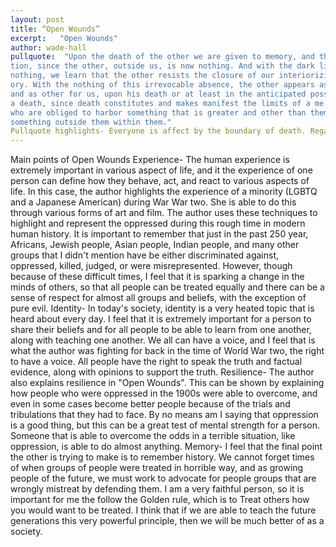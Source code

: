 ```yaml
---
layout: post
title: “Open Wounds”
excerpt:   "Open Wounds"
author: wade-hall
pullquote:  "Upon the death of the other we are given to memory, and thus to interioriza-
tion, since the other, outside us, is now nothing. And with the dark light of this
nothing, we learn that the other resists the closure of our interiorizing mem-
ory. With the nothing of this irrevocable absence, the other appears as other,
and as other for us, upon his death or at least in the anticipated possibility of
a death, since death constitutes and makes manifest the limits of a me or an us
who are obliged to harbor something that is greater and other than them;
something outside them within them."
Pullquote highlights- Everyone is affect by the boundary of death. Regardless of who you are, everyone has a time to live and a time to die, so it is important that you make the most of everything you do. I heard a wise man one time say that life is similar to a game of chest, every move counts. It is important that you make the best move you can on the chest board, as many times as you can. For example, give that 10$ to charity, but at the same token, if you gave it with your left hand, don't let your right hand know that you gave the 10$. This means that is means more for a person to give out of the kindness of their heart rather than to get joy from people telling you that you are a good person. I beleive that God will reward the humble giver because they have choosen to give out of the kindness of their heart rather than to give for the credit of others. 
---
```


Main points of Open Wounds 
Experience- The human experience is extremely important in various aspect of life, and it the experience of one person can define how they behave, act, and react to various aspects of life. In this case, the author highlights the experience of a minority (LGBTQ and a  Japanese American) during War War two. She is able to do this through various forms of art and film. The author uses these techniques to highlight and represent the oppressed during this rough time in modern human history. It is important to remember that just in the past 250 year, Africans, Jewish people, Asian people, Indian people, and many other groups that I didn't mention have be either discriminated against, oppressed, killed, judged, or were misrepresented. However, though because of these difficult times, I feel that it is sparking a change in the minds of others, so that all people can be treated equally and there can be a sense of respect for almost all groups and beliefs, with the exception of pure evil. 
Identity- In today's society, identity is a very heated topic that is heard about every day. I feel that it is extremely important for a person to share their beliefs and for all people to be able to learn from one another, along with teaching one another. We all can have a voice, and I feel that is what the author was fighting for back in the time of World War two, the right to have a voice. All people have the right to speak the truth and factual evidence, along with opinions to support the truth.
Resilience- The author also explains resilience in "Open Wounds". This can be shown by explaining how people who were oppressed in the 1900s were able to overcome, and even in some cases become better people because of the trials and tribulations that they had to face. By no means am I saying that oppression is a good thing, but this can be a great test of mental strength for a person. Someone that is able to overcome the odds in a terrible situation, like oppression, is able to do almost anything.
Memory- I feel that the final point the other is trying to make is to remember history. We cannot forget times of when groups of people were treated in horrible way, and as growing people of the future, we must work to advocate for people groups that are wrongly mistreat by defending them. I am a very faithful person, so it is important for me the follow the Golden rule, which is to Treat others how you would want to be treated. I think that if we are able to teach the future generations this very powerful principle, then we will be much better of as a society. 
